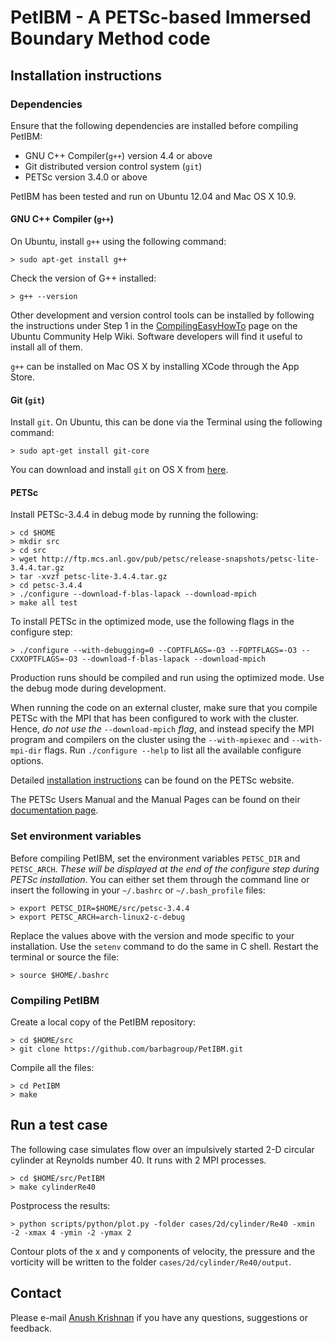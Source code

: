 PetIBM - A PETSc-based Immersed Boundary Method code
====================================================

Installation instructions
-------------------------

### Dependencies

Ensure that the following dependencies are installed before compiling PetIBM:

* GNU C++ Compiler(`g++`) version 4.4 or above
* Git distributed version control system (`git`)
* PETSc version 3.4.0 or above

PetIBM has been tested and run on Ubuntu 12.04 and Mac OS X 10.9.

#### GNU C++ Compiler (`g++`)

On Ubuntu, install `g++` using the following command:

    > sudo apt-get install g++

Check the version of G++ installed:

    > g++ --version

Other development and version control tools can be installed by following the instructions under Step 1 in the [CompilingEasyHowTo](https://help.ubuntu.com/community/CompilingEasyHowTo) page on the Ubuntu Community Help Wiki. Software developers will find it useful to install all of them.

`g++` can be installed on Mac OS X by installing XCode through the App Store.

#### Git (`git`)

Install `git`. On Ubuntu, this can be done via the Terminal using the following command:

    > sudo apt-get install git-core

You can download and install `git` on OS X from [here](http://git-scm.com/download/mac).

#### PETSc

Install PETSc-3.4.4 in debug mode by running the following:

    > cd $HOME
    > mkdir src
    > cd src
    > wget http://ftp.mcs.anl.gov/pub/petsc/release-snapshots/petsc-lite-3.4.4.tar.gz
    > tar -xvzf petsc-lite-3.4.4.tar.gz
    > cd petsc-3.4.4
    > ./configure --download-f-blas-lapack --download-mpich
    > make all test

To install PETSc in the optimized mode, use the following flags in the configure step:

    > ./configure --with-debugging=0 --COPTFLAGS=-O3 --FOPTFLAGS=-O3 --CXXOPTFLAGS=-O3 --download-f-blas-lapack --download-mpich

Production runs should be compiled and run using the optimized mode. Use the debug mode during development.

When running the code on an external cluster, make sure that you compile PETSc with the MPI that has been configured to work with the cluster. Hence, *do not use the* `--download-mpich` *flag*, and instead specify the MPI program and compilers on the cluster using the `--with-mpiexec` and `--with-mpi-dir` flags. Run `./configure --help` to list all the available configure options.

Detailed [installation instructions](http://www.mcs.anl.gov/petsc/documentation/installation.html) can be found on the PETSc website.

The PETSc Users Manual and the Manual Pages can be found on their [documentation page](http://www.mcs.anl.gov/petsc/documentation/index.html).

### Set environment variables

Before compiling PetIBM, set the environment variables `PETSC_DIR` and `PETSC_ARCH`. *These will be displayed at the end of the configure step during PETSc installation*. You can either set them through the command line or insert the following in your `~/.bashrc` or `~/.bash_profile` files:

    > export PETSC_DIR=$HOME/src/petsc-3.4.4
    > export PETSC_ARCH=arch-linux2-c-debug

Replace the values above with the version and mode specific to your installation. Use the `setenv` command to do the same in C shell. Restart the terminal or source the file:

    > source $HOME/.bashrc


### Compiling PetIBM

Create a local copy of the PetIBM repository:

    > cd $HOME/src
    > git clone https://github.com/barbagroup/PetIBM.git

Compile all the files:
    
    > cd PetIBM
    > make

Run a test case
---------------

The following case simulates flow over an impulsively started 2-D circular cylinder at Reynolds number 40. It runs with 2 MPI processes.

    > cd $HOME/src/PetIBM    
    > make cylinderRe40

Postprocess the results:

    > python scripts/python/plot.py -folder cases/2d/cylinder/Re40 -xmin -2 -xmax 4 -ymin -2 -ymax 2

Contour plots of the x and y components of velocity, the pressure and the vorticity will be written to the folder `cases/2d/cylinder/Re40/output`.

Contact
-------

Please e-mail [Anush Krishnan](mailto:k.anush@gmail.com) if you have any questions, suggestions or feedback.
